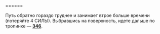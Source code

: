 ======

Путь обратно гораздо труднее и занимает втрое больше времени (потеряйте 4 СИЛЫ). Выбравшись на поверхность, идете дальше по тропинке — [**346**](#n_346).

